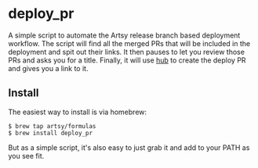 # deploy\_pr

A simple script to automate the Artsy release branch based deployment workflow.
The script will find all the merged PRs that will be included in the deployment
and spit out their links. It then pauses to let you review those PRs and asks
you for a title. Finally, it will use [hub][hub] to create the deploy PR and
gives you a link to it.

[hub]: https://github.com/github/hub

## Install

The easiest way to install is via homebrew:

```
$ brew tap artsy/formulas
$ brew install deploy_pr
```

But as a simple script, it's also easy to just grab it and add to your PATH as
you see fit.
